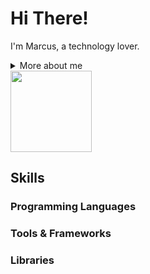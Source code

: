 # Hi There! 

<!-- Presentation -->
<p>
  I'm Marcus, a technology lover.
</p>

<!-- Dropdown -->
<details>
  <summary> More about me</summary>

  - 💬 ... (comming soon)

  - 🛠️ ... (comming soon)
    
</details>

<div>
  <img align="center"  height="130cm" src= "https://github-readme-stats.vercel.app/api/top-langs/?username=marcustomazelli&hide_progress=true&theme=gotham" )/>
</div>

## Skills
### Programming Languages
### Tools & Frameworks
### Libraries
